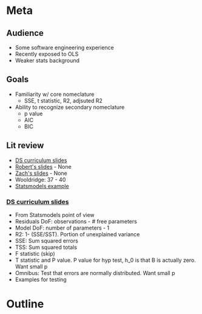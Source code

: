 # Meta

## Audience

 - Some software engineering experience
 - Recently exposed to OLS
 - Weaker stats background

## Goals

 - Familiarity w/ core nomeclature
   - SSE, t statistic, R2, adjsuted R2
 - Ability to recognize secondary nomeclature
   - p value
   - AIC
   - BIC

## Lit review

 - [DS curriculum slides](https://github.com/thisismetis/dscurriculum_beta/blob/master/class_lectures/week03-luther2/02-null_hypo_eval/Linear_Model_Evaluation.pdf)
 - [Robert's slides]() - None
 - [Zach's slides]() - None
 - Wooldridge: 37 - 40
 - [Statsmodels example](http://www.statsmodels.org/dev/examples/notebooks/generated/ols.html)

### [DS curriculum slides](https://github.com/thisismetis/dscurriculum_beta/blob/master/class_lectures/week03-luther2/02-null_hypo_eval/Linear_Model_Evaluation.pdf)

 - From Statsmodels point of view
 - Residuals DoF: observations - # free parameters
 - Model DoF: number of parameters - 1
 - R2: 1- (SSE/SST). Portion of unexplained variance
 - SSE: Sum squared errors
 - TSS: Sum squared totals
 - F statistic (skip)
 - T statistic and P value. P value for hyp test, h_0 is that B is actually zero. Want small p
 - Omnibus: Test that errors are normally distributed. Want small p
 - Examples for testing



# Outline